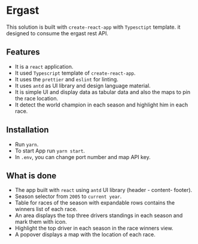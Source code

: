 # Ergast
This solution is built with `create-react-app` with `Typesctipt` template. it designed to consume the ergast rest API.

## Features
- It is a `react` application.
- It used `Typescript` template of `create-react-app`.
- It uses the `prettier` and `eslint` for linting.
- It uses `antd` as UI library and design language material.
- It is simple UI and display data as tabular data and also the maps to pin the race location.
- It detect the world champion in each season and highlight him in each race.

## Installation
- Run `yarn`.
- To start App run `yarn start`.
- In `.env`, you can change port number and map API key.

## What is done
- The app built with `react` using `antd` UI library (header - content- footer).
- Season selector from `2005` to `current year`.
- Table for races of the season with expandable rows contains the winners list of each race.
- An area displays the top three drivers standings in each season and mark them with icon.
- Highlight the top driver in each season in the race winners view.
- A popover displays a map with the location of each race.
